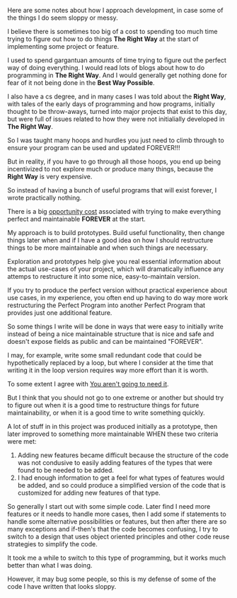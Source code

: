 Here are some notes about how I approach development, in case some of the things I do seem sloppy or messy.

I believe there is sometimes too big of a cost to spending too much time trying to figure out how to do things **The Right Way** at the start of implementing some project or feature.

I used to spend gargantuan amounts of time trying to figure out the perfect way of doing everything. I would read lots of blogs about how to do programming in **The Right Way**. And I would generally get nothing done for fear of it not being done in the **Best Way Possible**.

I also have a cs degree, and in many cases I was told about the **Right Way**, with tales of the early days of programming and how programs, initially thought to be throw-aways, turned into major projects that exist to this day, but were full of issues related to how they were not initialially developed in **The Right Way**.

So I was taught many hoops and hurdles you just need to climb through to ensure your program can be used and updated FOREVER!!!

But in reality, if you have to go through all those hoops, you end up being incentivized to not explore much or produce many things, because the **Right Way** is very expensive.

So instead of having a bunch of useful programs that will exist forever, I wrote practically nothing.

There is a big [opportunity cost](https://en.wikipedia.org/wiki/Opportunity_cost) associated with trying to make everything perfect and maintainable **FOREVER** at the start.

My approach is to build prototypes. Build useful functionality, then change things later when and if I have a good idea on how I should restructure things to be more maintainable and when such things are necessary.

Exploration and prototypes help give you real essential information about the actual use-cases of your project, which will dramatically influence any attemps to restructure it into some nice, easy-to-maintain version.

If you try to produce the perfect version without practical experience about use cases, in my experience, you often end up having to do way more work restructuring the Perfect Program into another Perfect Program that provides just one additional feature.

So some things I write will be done in ways that were easy to initially write instead of being a nice maintainable structure that is nice and safe and doesn't expose fields as public and can be maintained "FOREVER".

I may, for example, write some small redundant code that could be hypothetically replaced by a loop, but where I consider at the time that writing it in the loop version requires way more effort than it is worth.

To some extent I agree with [You aren't going to need it](https://www.martinfowler.com/bliki/Yagni.html).

But I think that you should not go to one extreme or another but should try to figure out when it is a good time to restructure things for future maintainability, or when it is a good time to write something quickly.

A lot of stuff in in this project was produced initially as a prototype, then later improved to something more maintainable WHEN these two criteria were met:

1. Adding new features became difficult because the structure of the code was not condusive to easily adding features of the types that were found to be needed to be added.
1. I had enough information to get a feel for what types of features would be added, and so could produce a simplified version of the code that is customized for adding new features of that type.

So generally I start out with some simple code. Later find I need more features or it needs to handle more cases, then I add some if statements to handle some alternative possibilities or features, but then after there are so many exceptions and if-then's that the code becomes confusing, I try to switch to a design that uses object oriented principles and other code reuse strategies to simplify the code.

It took me a while to switch to this type of programming, but it works much better than what I was doing.

However, it may bug some people, so this is my defense of some of the code I have written that looks sloppy.